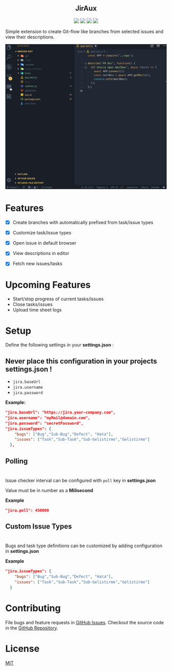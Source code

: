 <h2 align="center">JirAux</h2>

<p align="center">
  <a href="https://travis-ci.com/Semyonic/JirAux"><img src="https://travis-ci.com/Semyonic/JirAux.svg?branch=master"/></a> <a href="https://marketplace.visualstudio.com/items?itemName=SemihOnay.JirAux"><img src="https://vsmarketplacebadge.apphb.com/version-short/SemihOnay.JirAux.svg"/></a> <a href="https://marketplace.visualstudio.com/items?itemName=SemihOnay.JirAux"> <img src="https://vsmarketplacebadge.apphb.com/installs-short/SemihOnay.JirAux.svg"/></a> <a href="https://marketplace.visualstudio.com/items?itemName=SemihOnay.JirAux"><img src="https://vsmarketplacebadge.apphb.com/rating-star/SemihOnay.JirAux.svg" /></a>
</p>

Simple extension to create Git-flow like branches from selected issues and view their descriptions.

![JirAux](./assets/Demo.gif)

# Features
- [x] Create branches with automatically prefixed from task/issue types
- [x] Customize task/issue types
- [x] Open issue in default browser
- [x] View descriptions in editor
- [x] Fetch new issues/tasks


# Upcoming Features
- Start/stop progress of current tasks/issues
- Close tasks/issues
- Upload time sheet logs


# Setup

Define the following settings in your **settings.json** :

## Never place this configuration in your projects **settings.json** !

- `jira.baseUrl`
- `jira.username`
- `jira.password`

**Example:**

```json
"jira.baseUrl": "https://jira.your-company.com",
"jira.username": "myMail@domain.com",
"jira.password": "secretPassword",
"jira.issueTypes": {
    "bugs": ["Bug","Sub-Bug","Defect", "Hata"],
    "issues": ["Task","Sub-Task","Sub-Gelistirme","Gelistirme"]
  },
```

## Polling
#
Issue checker interval can be configured with `poll` key in **settings.json**

Value must be in number as a **Milisecond**

**Example**

```json
"jira.poll": 450000
```

## Custom Issue Types
#

Bugs and task type definitions can be customized by adding configuration in **settings.json**

**Example**

```json
"jira.issueTypes": {
    "bugs": ["Bug","Sub-Bug","Defect", "Hata"],
    "issues": ["Task","Sub-Task","Sub-Gelistirme","Gelistirme"]
  }
```

# Contributing

File bugs and feature requests in [GitHub Issues](https://github.com/Semyonic/JirAux/issues).
Checkout the source code in the [GitHub Repository](https://github.com/Semyonic/JirAux).

# License

[MIT](./LICENSE)

